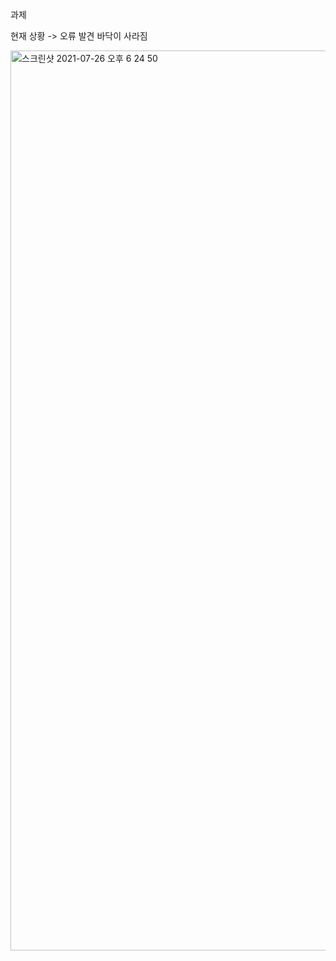 과제

현재 상황 -> 오류 발견 바닥이 사라짐

<img width="1440" alt="스크린샷 2021-07-26 오후 6 24 50" src="https://user-images.githubusercontent.com/68671394/126967885-b480cf8b-4c6d-44f3-a3d8-0f3340e5f958.png">
